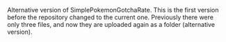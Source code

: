 Alternative version of SimplePokemonGotchaRate. This is the first version before the repository changed to the current one. Previously there were only three files, and now they are uploaded again as a folder (alternative version).
